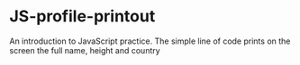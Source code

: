 # JS-profile-printout
An introduction to JavaScript practice. The simple line of code prints on the screen the full name, height and country
